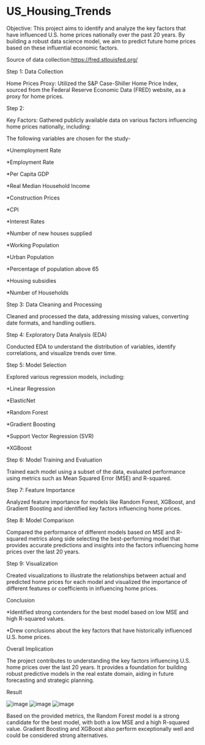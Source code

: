 # US_Housing_Trends
Objective:
This project aims to identify and analyze the key factors that have influenced U.S. home prices nationally over the past 20 years. By building a robust data science model, we aim to predict future home prices based on these influential economic factors.

Source of data collection:https://fred.stlouisfed.org/

Step 1: Data Collection

Home Prices Proxy: Utilized the S&P Case-Shiller Home Price Index, sourced from the Federal Reserve Economic Data (FRED) website, as a proxy for home prices.

Step 2:

Key Factors: Gathered publicly available data on various factors influencing home prices nationally, including:

The following variables are chosen for the study-

*Unemployment Rate

*Employment Rate

*Per Capita GDP

*Real Median Household Income

*Construction Prices

*CPI

*Interest Rates

*Number of new houses supplied

*Working Population

*Urban Population

*Percentage of population above 65

*Housing subsidies

*Number of Households

Step 3: Data Cleaning and Processing

Cleaned and processed the data, addressing missing values, converting date formats, and handling outliers.

Step 4: Exploratory Data Analysis (EDA)

Conducted EDA to understand the distribution of variables, identify correlations, and visualize trends over time.

Step 5: Model Selection

Explored various regression models, including:

*Linear Regression

*ElasticNet

*Random Forest

*Gradient Boosting

*Support Vector Regression (SVR)

*XGBoost


Step 6: Model Training and Evaluation

Trained each model using a subset of the data, evaluated performance using metrics such as Mean Squared Error (MSE) and R-squared.

Step 7: Feature Importance

Analyzed feature importance for models like Random Forest, XGBoost, and Gradient Boosting and identified key factors influencing home prices.

Step 8: Model Comparison

Compared the performance of different models based on MSE and R-squared metrics along side selecting the best-performing model that provides accurate predictions and insights into the factors influencing home prices over the last 20 years.

Step 9: Visualization

Created visualizations to illustrate the relationships between actual and predicted home prices for each model and visualized the importance of different features or coefficients in influencing home prices.

Conclusion

*Identified strong contenders for the best model based on low MSE and high R-squared values.

*Drew conclusions about the key factors that have historically influenced U.S. home prices.

Overall Implication

The project contributes to understanding the key factors influencing U.S. home prices over the last 20 years. It provides a foundation for building robust predictive models in the real estate domain, aiding in future forecasting and strategic planning.

Result 

![image](https://github.com/user-attachments/assets/f3a85ec5-061f-4272-9f04-925b1c6d30f9)
![image](https://github.com/user-attachments/assets/2a329908-fe04-44eb-ba39-b96c9819f3ec)
![image](https://github.com/user-attachments/assets/dab2504f-d0a1-4f4b-bdcd-5cbaab759fc2)

Based on the provided metrics, the Random Forest model is a strong candidate for the best model, with both a low MSE and a high R-squared value. Gradient Boosting and XGBoost also perform exceptionally well and could be considered strong alternatives. 

